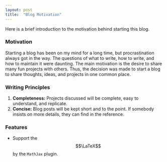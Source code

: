```yaml
---
layout: post
title:  "Blog Motivation"
---
```


Here is a brief introduction to the motivation behind starting this blog. 

### Motivation

Starting a blog has been on my mind for a long time, but procrastination always got in the way. The questions of what to write, how to write, and how to maintain it were daunting. The main motivation is the desire to share many fun projects with others. Thus, the decision was made to start a blog to share thoughts, ideas, and projects in one common place.

### Writing Principles

1. **Completeness:** Projects discussed will be complete, easy to understand, and replicate.
2. **Concise:** Blog posts will be kept short and to the point. If somebody insists on more details, they can find in the reference.

### Features

- Support the $$\LaTeX$$ by the `MathJax` plugin.
